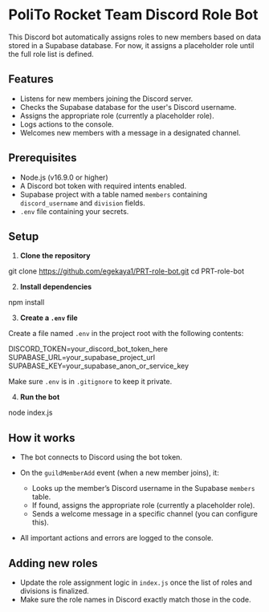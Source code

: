 # PoliTo Rocket Team Discord Role Bot

This Discord bot automatically assigns roles to new members based on data stored in a Supabase database. For now, it assigns a placeholder role until the full role list is defined.

## Features

- Listens for new members joining the Discord server.
- Checks the Supabase database for the user's Discord username.
- Assigns the appropriate role (currently a placeholder role).
- Logs actions to the console.
- Welcomes new members with a message in a designated channel.

## Prerequisites

- Node.js (v16.9.0 or higher)
- A Discord bot token with required intents enabled.
- Supabase project with a table named `members` containing `discord_username` and `division` fields.
- `.env` file containing your secrets.

## Setup

1. **Clone the repository**

git clone https://github.com/egekaya1/PRT-role-bot.git
cd PRT-role-bot

2. **Install dependencies**

npm install

3. **Create a `.env` file**

Create a file named `.env` in the project root with the following contents:

DISCORD_TOKEN=your_discord_bot_token_here
SUPABASE_URL=your_supabase_project_url
SUPABASE_KEY=your_supabase_anon_or_service_key

Make sure `.env` is in `.gitignore` to keep it private.

4. **Run the bot**

node index.js

## How it works

* The bot connects to Discord using the bot token.
* On the `guildMemberAdd` event (when a new member joins), it:

  * Looks up the member’s Discord username in the Supabase `members` table.
  * If found, assigns the appropriate role (currently a placeholder role).
  * Sends a welcome message in a specific channel (you can configure this).
* All important actions and errors are logged to the console.

## Adding new roles

* Update the role assignment logic in `index.js` once the list of roles and divisions is finalized.
* Make sure the role names in Discord exactly match those in the code.

